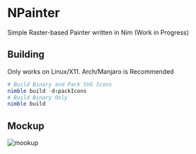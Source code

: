 # NPainter
Simple Raster-based Painter written in Nim (Work in Progress)

## Building
Only works on Linux/X11. Arch/Manjaro is Recommended
```nim
# Build Binary and Pack SVG Icons
nimble build -d:packIcons
# Build Binary Only
nimble build
```

## Mockup
![mookup](https://raw.githubusercontent.com/mrgaturus/npainter/master/mookup.png)